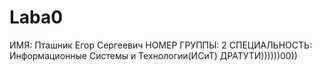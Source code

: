 # Laba0
ИМЯ: Пташник Егор Сергеевич
НОМЕР ГРУППЫ: 2
СПЕЦИАЛЬНОСТЬ: Информационные Системы и Технологии(ИСиТ)
ДРАТУТИ))))))00))
